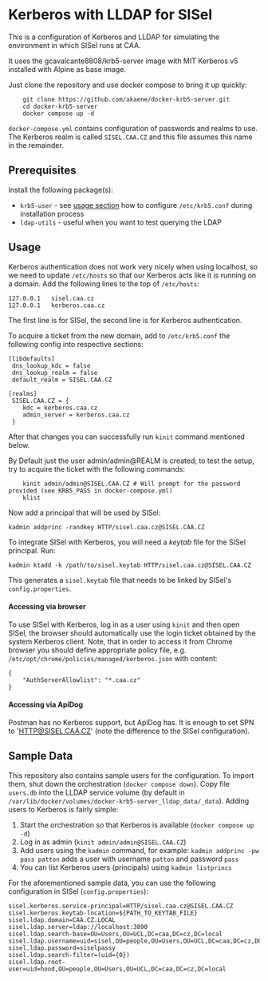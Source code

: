 # Kerberos with LLDAP for SISel

This is a configuration of Kerberos and LLDAP for simulating the environment in which SISel runs at CAA.


It uses the gcavalcante8808/krb5-server image with MIT Kerberos v5 installed with Alpine as base image.


Just clone the repository and use docker compose to bring it up quickly:

```
    git clone https://github.com/akaene/docker-krb5-server.git
    cd docker-krb5-server
    docker compose up -d
```
 
`docker-compose.yml` contains configuration of passwords and realms to use. The Kerberos realm is called `SISEL.CAA.CZ` and this file assumes this name in the remainder.


## Prerequisites

Install the following package(s):

- `krb5-user` - see [usage section](#usage) how to configure `/etc/krb5.conf` during installation process
- `ldap-utils` - useful when you want to test querying the LDAP


## Usage

Kerberos authentication does not work very nicely when using localhost, so we need to update `/etc/hosts` so that our Kerberos acts like it is running on a domain. Add the following lines to the top of `/etc/hosts`:

```
127.0.0.1	sisel.caa.cz
127.0.0.1	kerberos.caa.cz
```

The first line is for SISel, the second line is for Kerberos authentication.


To acquire a ticket from the new domain, add to `/etc/krb5.conf` the following config into respective sections:

```
[libdefaults]
 dns_lookup_kdc = false
 dns_lookup_realm = false
 default_realm = SISEL.CAA.CZ
 
[realms]
 SISEL.CAA.CZ = {
    kdc = kerberos.caa.cz
    admin_server = kerberos.caa.cz
 }

```

After that changes you can successfully run `kinit` command mentioned below.

By Default just the user admin/admin@REALM is created; to test the setup, try to acquire the ticket with the following commands:

```
    kinit admin/admin@SISEL.CAA.CZ # Will prompt for the password provided (see KRB5_PASS in docker-compose.yml)
    klist
```

Now add a principal that will be used by SISel:

```
kadmin addprinc -randkey HTTP/sisel.caa.cz@SISEL.CAA.CZ
```

To integrate SISel with Kerberos, you will need a _keytab_ file for the SISel principal. Run:

```
kadmin ktadd -k /path/to/sisel.keytab HTTP/sisel.caa.cz@SISEL.CAA.CZ
```

This generates a `sisel.keytab` file that needs to be linked by SISel's `config.properties`.

#### Accessing via browser
To use SISel with Kerberos, log in as a user using `kinit` and then open SISel, the browser should automatically use the login ticket obtained by the system Kerberos client. Note, that in order to access it from Chrome browser you should define appropriate policy file, e.g. `/etc/opt/chrome/policies/managed/kerberos.json` with content:
```
{
    "AuthServerAllowlist": "*.caa.cz"
}
```

#### Accessing via ApiDog
Postman has no Kerberos support, but ApiDog has. It is enough to set SPN to 'HTTP@SISEL.CAA.CZ' (note the difference to the SISel configuration).

## Sample Data

This repository also contains sample users for the configuration. To import them, shut down the orchestration (`docker compose down`). Copy file `users.db` into the LLDAP service volume (by default in `/var/lib/docker/volumes/docker-krb5-server_lldap_data/_data`). Adding users to Kerberos is fairly simple:

1. Start the orchestration so that Kerberos is available (`docker compose up -d`)
1. Log in as admin (`kinit admin/admin@SISEL.CAA.CZ`)
2. Add users using the `kadmin` command, for example: `kadmin addprinc -pw pass patton` adds a user with username `patton` and password `pass`
3. You can list Kerberos users (principals) using `kadmin listprincs`

For the aforementioned sample data, you can use the following configuration in SISel (`config.properties`):

```
sisel.kerberos.service-principal=HTTP/sisel.caa.cz@SISEL.CAA.CZ
sisel.kerberos.keytab-location=${PATH_TO_KEYTAB_FILE}
sisel.ldap.domain=CAA.CZ.LOCAL
sisel.ldap.server=ldap://localhost:3890
sisel.ldap.search-base=OU=Users,OU=UCL,DC=caa,DC=cz,DC=local
sisel.ldap.username=uid=sisel,OU=people,OU=Users,OU=UCL,DC=caa,DC=cz,DC=local
sisel.ldap.password=siselpassy
sisel.ldap.search-filter=(uid={0})
sisel.ldap.root-user=uid=hood,OU=people,OU=Users,OU=UCL,DC=caa,DC=cz,DC=local
```


